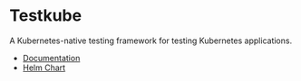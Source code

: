 # Testkube

A Kubernetes-native testing framework for testing Kubernetes applications.

- [Documentation](https://docs.testkube.io)
- [Helm Chart](https://github.com/kubeshop/helm-charts/tree/develop/charts/testkube)
